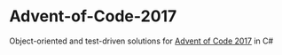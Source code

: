 # Advent-of-Code-2017
Object-oriented and test-driven solutions for [Advent of Code 2017](https://adventofcode.com/2017/) in C#
